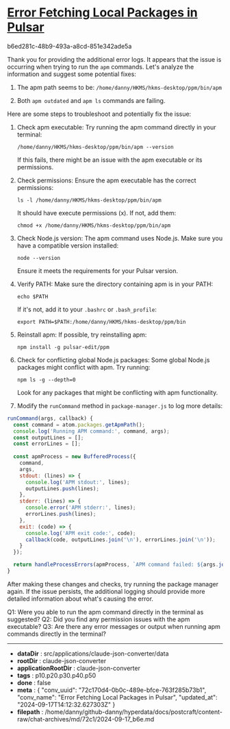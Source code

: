# [Error Fetching Local Packages in Pulsar](https://claude.ai/chat/72c170d4-0b0c-489e-bfce-763f285b73b1)

b6ed281c-48b9-493a-a8cd-851e342ade5a

 Thank you for providing the additional error logs. It appears that the issue is occurring when trying to run the `apm` commands. Let's analyze the information and suggest some potential fixes:

1. The apm path seems to be: `/home/danny/HKMS/hkms-desktop/ppm/bin/apm`

2. Both `apm outdated` and `apm ls` commands are failing.

Here are some steps to troubleshoot and potentially fix the issue:

1. Check apm executable:
   Try running the apm command directly in your terminal:
   ```
   /home/danny/HKMS/hkms-desktop/ppm/bin/apm --version
   ```
   If this fails, there might be an issue with the apm executable or its permissions.

2. Check permissions:
   Ensure the apm executable has the correct permissions:
   ```
   ls -l /home/danny/HKMS/hkms-desktop/ppm/bin/apm
   ```
   It should have execute permissions (x). If not, add them:
   ```
   chmod +x /home/danny/HKMS/hkms-desktop/ppm/bin/apm
   ```

3. Check Node.js version:
   The apm command uses Node.js. Make sure you have a compatible version installed:
   ```
   node --version
   ```
   Ensure it meets the requirements for your Pulsar version.

4. Verify PATH:
   Make sure the directory containing apm is in your PATH:
   ```
   echo $PATH
   ```
   If it's not, add it to your `.bashrc` or `.bash_profile`:
   ```
   export PATH=$PATH:/home/danny/HKMS/hkms-desktop/ppm/bin
   ```

5. Reinstall apm:
   If possible, try reinstalling apm:
   ```
   npm install -g pulsar-edit/ppm
   ```

6. Check for conflicting global Node.js packages:
   Some global Node.js packages might conflict with apm. Try running:
   ```
   npm ls -g --depth=0
   ```
   Look for any packages that might be conflicting with apm functionality.

7. Modify the `runCommand` method in `package-manager.js` to log more details:

```javascript
runCommand(args, callback) {
  const command = atom.packages.getApmPath();
  console.log('Running APM command:', command, args);
  const outputLines = [];
  const errorLines = [];
  
  const apmProcess = new BufferedProcess({
    command,
    args,
    stdout: (lines) => {
      console.log('APM stdout:', lines);
      outputLines.push(lines);
    },
    stderr: (lines) => {
      console.error('APM stderr:', lines);
      errorLines.push(lines);
    },
    exit: (code) => {
      console.log('APM exit code:', code);
      callback(code, outputLines.join('\n'), errorLines.join('\n'));
    }
  });

  return handleProcessErrors(apmProcess, `APM command failed: ${args.join(' ')}`, callback);
}
```

After making these changes and checks, try running the package manager again. If the issue persists, the additional logging should provide more detailed information about what's causing the error.

Q1: Were you able to run the apm command directly in the terminal as suggested?
Q2: Did you find any permission issues with the apm executable?
Q3: Are there any error messages or output when running apm commands directly in the terminal?

---

* **dataDir** : src/applications/claude-json-converter/data
* **rootDir** : claude-json-converter
* **applicationRootDir** : claude-json-converter
* **tags** : p10.p20.p30.p40.p50
* **done** : false
* **meta** : {
  "conv_uuid": "72c170d4-0b0c-489e-bfce-763f285b73b1",
  "conv_name": "Error Fetching Local Packages in Pulsar",
  "updated_at": "2024-09-17T14:12:32.627303Z"
}
* **filepath** : /home/danny/github-danny/hyperdata/docs/postcraft/content-raw/chat-archives/md/72c1/2024-09-17_b6e.md